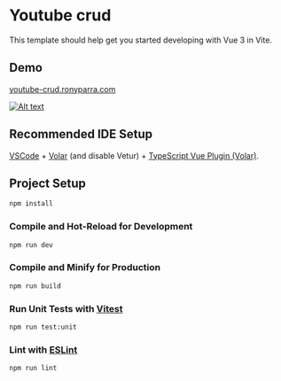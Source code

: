 # Youtube crud

This template should help get you started developing with Vue 3 in Vite.

## Demo
[youtube-crud.ronyparra.com](https://youtube-crud.ronyparra.com/)

[![Alt text](https://user-images.githubusercontent.com/48213049/203998521-a6f42b59-a4a7-41b3-89f7-1d1815b6fabf.png)](https://youtu.be/bANmMoUpWm8)

## Recommended IDE Setup

[VSCode](https://code.visualstudio.com/) + [Volar](https://marketplace.visualstudio.com/items?itemName=Vue.volar) (and disable Vetur) + [TypeScript Vue Plugin (Volar)](https://marketplace.visualstudio.com/items?itemName=Vue.vscode-typescript-vue-plugin).

## Project Setup

```sh
npm install
```

### Compile and Hot-Reload for Development


```sh
npm run dev
```

### Compile and Minify for Production

```sh
npm run build
```

### Run Unit Tests with [Vitest](https://vitest.dev/)

```sh
npm run test:unit
```

### Lint with [ESLint](https://eslint.org/)

```sh
npm run lint
```
